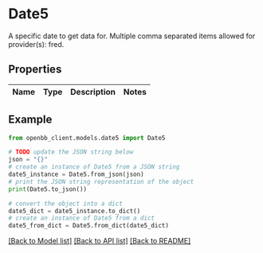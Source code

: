 # Date5

A specific date to get data for. Multiple comma separated items allowed for provider(s): fred.

## Properties

Name | Type | Description | Notes
------------ | ------------- | ------------- | -------------

## Example

```python
from openbb_client.models.date5 import Date5

# TODO update the JSON string below
json = "{}"
# create an instance of Date5 from a JSON string
date5_instance = Date5.from_json(json)
# print the JSON string representation of the object
print(Date5.to_json())

# convert the object into a dict
date5_dict = date5_instance.to_dict()
# create an instance of Date5 from a dict
date5_from_dict = Date5.from_dict(date5_dict)
```
[[Back to Model list]](../README.md#documentation-for-models) [[Back to API list]](../README.md#documentation-for-api-endpoints) [[Back to README]](../README.md)


